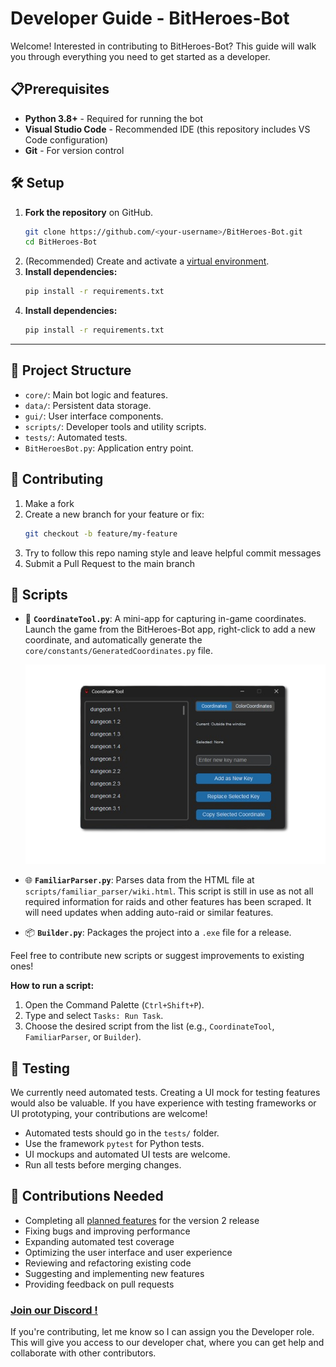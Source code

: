 # Developer Guide - BitHeroes-Bot
Welcome! Interested in contributing to BitHeroes-Bot? This guide will walk you through everything you need to get started as a developer.

## 📋Prerequisites
- **Python 3.8+** - Required for running the bot
- **Visual Studio Code** - Recommended IDE (this repository includes VS Code configuration)
- **Git** - For version control

## 🛠️ Setup

1. **Fork the repository** on GitHub.
    ```bash
    git clone https://github.com/<your-username>/BitHeroes-Bot.git
    cd BitHeroes-Bot
    ```
1. (Recommended) Create and activate a [virtual environment](https://docs.python.org/3/library/venv.html).
1. **Install dependencies:**
    ```bash
    pip install -r requirements.txt
    ```
6. **Install dependencies:**
   ```bash
   pip install -r requirements.txt
   ```


---

## 📂 Project Structure
- `core/`: Main bot logic and features.
- `data/`: Persistent data storage.
- `gui/`: User interface components.
- `scripts/`: Developer tools and utility scripts.
- `tests/`: Automated tests.
- `BitHeroesBot.py`: Application entry point.

## 🚀 Contributing
1. Make a fork
1. Create a new branch for your feature or fix:
   ```bash
   git checkout -b feature/my-feature
   ```
1. Try to follow this repo naming style and leave helpful commit messages
1. Submit a Pull Request to the main branch

## 📜 Scripts

- 📍 **`CoordinateTool.py`**: A mini-app for capturing in-game coordinates. Launch the game from the BitHeroes-Bot app, right-click to add a new coordinate, and automatically generate the `core/constants/GeneratedCoordinates.py` file.
  
  <p align="center">
    <img src="coordinate_tool.png" alt="Coordinate Tool Screenshot" />
  </p>

- 🌐 **`FamiliarParser.py`**: Parses data from the HTML file at `scripts/familiar_parser/wiki.html`. This script is still in use as not all required information for raids and other features has been scraped. It will need updates when adding auto-raid or similar features.

- 📦 **`Builder.py`**: Packages the project into a `.exe` file for a release.

Feel free to contribute new scripts or suggest improvements to existing ones!

**How to run a script:**
1. Open the Command Palette (`Ctrl+Shift+P`).
2. Type and select `Tasks: Run Task`.
3. Choose the desired script from the list (e.g., `CoordinateTool`, `FamiliarParser`, or `Builder`).

## 🧪 Testing
We currently need automated tests. Creating a UI mock for testing features would also be valuable. If you have experience with testing frameworks or UI prototyping, your contributions are welcome!
- Automated tests should go in the `tests/` folder.
- Use the framework `pytest` for Python tests.
- UI mockups and automated UI tests are welcome.
- Run all tests before merging changes.

## 🙏 Contributions Needed
- Completing all [planned features](https://github.com/users/elwoujdi/projects/2/views/6) for the version 2 release
- Fixing bugs and improving performance
- Expanding automated test coverage
- Optimizing the user interface and user experience
- Reviewing and refactoring existing code
- Suggesting and implementing new features
- Providing feedback on pull requests

### [Join our Discord !](https://discord.gg/EzMjmVjQ)  
If you're contributing, let me know so I can assign you the Developer role. This will give you access to our developer chat, where you can get help and collaborate with other contributors.

